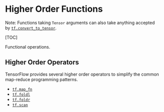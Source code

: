 # Higher Order Functions

Note: Functions taking `Tensor` arguments can also take anything accepted by
<a href="../../api_docs/python/tf/convert_to_tensor.md"><code>tf.convert_to_tensor</code></a>.

[TOC]

Functional operations.

<h2 id="Higher_Order_Operators">Higher Order Operators</h2>

TensorFlow provides several higher order operators to simplify the common
map-reduce programming patterns.

*   <a href="../../api_docs/python/tf/map_fn.md"><code>tf.map_fn</code></a>
*   <a href="../../api_docs/python/tf/foldl.md"><code>tf.foldl</code></a>
*   <a href="../../api_docs/python/tf/foldr.md"><code>tf.foldr</code></a>
*   <a href="../../api_docs/python/tf/scan.md"><code>tf.scan</code></a>

